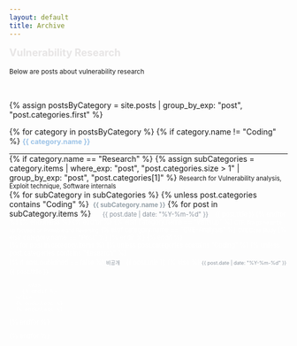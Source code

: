```yaml
---
layout: default
title: Archive
---
```


<style>
  ul {
    margin: 0 !important;
    padding: 0 !important;
  }

  li {
    margin-top: 0 !important;
    margin-bottom: 0 !important;
  }

  hr {
    margin: 0 !important;  /* hr 간격 없애기 */
    padding: 0 !important;
  }

  .category-header {
    margin-bottom: 0.1em !important; /* 카테고리 제목과 내용 간 간격 줄이기 */
  }

  .description {
    margin-top: 0.1em !important;
    margin-bottom: 0.1em !important; /* 설명과 내용 간 간격 줄이기 */
  }
</style>

<b><span style = " color: rgba(207, 203, 203, 0.48);font-size: 1.3em;margin-right: 1em;"> Vulnerability Research </span></b>
<br>
<br>
<small>Below are posts about vulnerability research</small>

<br>

{% assign postsByCategory = site.posts | group_by_exp: "post", "post.categories.first" %}


{% for category in postsByCategory %}
{% if category.name != "Coding" %}
  <b><span style="color: rgb(156, 195, 231); font-size: 0.9em;margin-right: 1em;"> {{ category.name }} </span></b> <!-- 카테고리 이름 출력 -->  
  <hr>
  {% if category.name == "Research" %}
  {% assign subCategories = category.items | where_exp: "post", "post.categories.size > 1" | group_by_exp: "post", "post.categories[1]" %}
  <span style = "font-size: 0.8em;">Research for Vulnerability analysis, Exploit technique, Software internals</span>
  <br>
  {% for subCategory in subCategories %}
  {% unless post.categories contains "Coding" %}
  <b><span style="color: rgb(151, 162, 170); font-size: 0.8em; margin-left: 0.3em;">{{ subCategory.name }}</span></b>
  {% for post in subCategory.items %}
  <span style="color: #8b949e; font-size: 0.8em; margin-right: 0.8em;margin-left: 1.5em;">
  {{ post.date | date: "%Y-%m-%d" }}
  </span>
  <a href="{{ post.url }}" style="font-size: 0.8em; text-decoration: none; color: rgb(255, 255, 255);">
  {{ post.title }}
  {% endfor %}
  {% endunless %}
  {% endfor %}
  {% elsif category.name == "Writeup" %}
  <span style = "font-size: 0.8em;">CTF, Wargame write up focused on Pwnable and Reversing</span>
  {% elsif category.name == "CVE-Analysis" %}
  <span style = "font-size: 0.8em;">CVE Case Study</span>
  {% elsif category.name == "Post" %}
  {% endif %}
{% endif %}

  <ul style="list-style: none; padding: 0; margin: 0;"> 
    {% for post in category.items %}
    {% unless post.categories contains "Coding" %}
    {% unless post.categories contains "Research" %}
      <li style="margin-bottom: 0.5em;">
        {% if post.published == false %}
          <!-- 비공개 글 -->
          <span style="color: #8b949e; font-size: 0.8em; margin-right: 1em;">
            비공개
          </span>
          <span style="color: rgb(255, 255, 255);">
            {{ post.title }}
          </span>
        {% else %}    
          <!-- 공개 글 -->
          <span style="color: #8b949e; font-size: 0.8em; margin-right: 0.8em;">
            {{ post.date | date: "%Y-%m-%d" }}
          </span>
          <a href="{{ post.url }}" style="font-size: 0.8em; text-decoration: none; color: rgb(255, 255, 255);">
            {{ post.title }}
             
          </a>
        {% endif %}
      </li>
      {% endunless %}
      {% endunless %}
 
  {% endfor %}
  <br>
  </ul>
{% endfor %}
